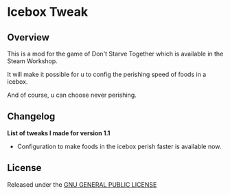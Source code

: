 # Icebox Tweak

## Overview

This is a mod for the game of Don't Starve Together which is available in the Steam Workshop. 

It will make it possible for u to config the perishing speed of foods in a icebox.

And of course, u can choose never perishing.

## Changelog

**List of tweaks I made for version 1.1**

- Configuration to make foods in the icebox perish faster is available now.

## License

Released under the [GNU GENERAL PUBLIC LICENSE](https://www.gnu.org/licenses/gpl-3.0.en.html)